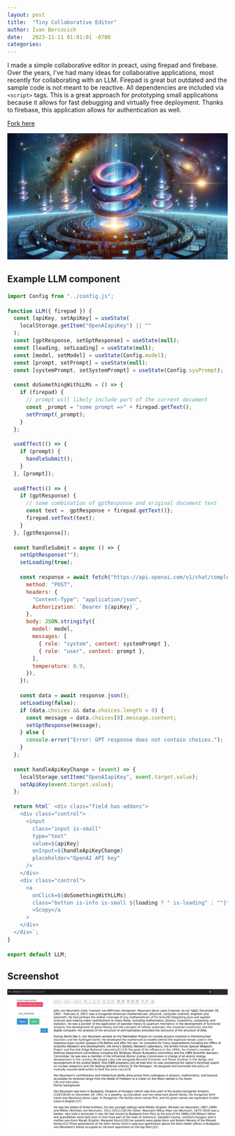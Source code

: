 ```yaml
---
layout: post
title:  "Tiny Collaborative Editor"
author: Ivan Bercovich
date:   2023-11-11 01:01:01 -0700
categories:
---
```


I made a simple collaborative editor in preact, using firepad and firebase. Over the years, I've had many ideas for collaborative applications, most recently for collaborating with an LLM. Firepad is great but outdated and the sample code is not meant to be reactive. All dependencies are included via `<script>` tags. This is a great approach for prototyping small applications because it allows for fast debugging and virtually free deployment. Thanks to firebase, this application allows for authentication as well. 

[Fork here](https://github.com/ibercovich/firepad-preact) 

![](/assets/tiny-collaborative-editor.webp)

## Example LLM component

```javascript
import Config from "../config.js";

function LLM({ firepad }) {
  const [apiKey, setApiKey] = useState(
    localStorage.getItem("OpenAIapiKey") || ""
  );
  const [gptResponse, setGptResponse] = useState(null);
  const [loading, setLoading] = useState(null);
  const [model, setModel] = useState(Config.model);
  const [prompt, setPrompt] = useState(null);
  const [systemPrompt, setSystemPrompt] = useState(Config.sysPrompt);

  const doSomethingWithLLMs = () => {
    if (firepad) {
      // prompt will likely include part of the current document
      const _prompt = "some prompt =>" + firepad.getText();
      setPrompt(_prompt);
    }
  };

  useEffect(() => {
    if (prompt) {
      handleSubmit();
    }
  }, [prompt]);

  useEffect(() => {
    if (gptResponse) {
      // some combination of gptResponse and original document text
      const text =  gptResponse + firepad.getText()};
      firepad.setText(text);
    }
  }, [gptResponse]);

  const handleSubmit = async () => {
    setGptResponse("");
    setLoading(true);

    const response = await fetch("https://api.openai.com/v1/chat/completions", {
      method: "POST",
      headers: {
        "Content-Type": "application/json",
        Authorization: `Bearer ${apiKey}`,
      },
      body: JSON.stringify({
        model: model,
        messages: [
          { role: "system", content: systemPrompt },
          { role: "user", content: prompt },
        ],
        temperature: 0.9,
      }),
    });

    const data = await response.json();
    setLoading(false);
    if (data.choices && data.choices.length > 0) {
      const message = data.choices[0].message.content;
      setGptResponse(message);
    } else {
      console.error("Error: GPT response does not contain choices.");
    }
  };

  const handleApiKeyChange = (event) => {
    localStorage.setItem("OpenAIapiKey", event.target.value);
    setApiKey(event.target.value);
  };

  return html` <div class="field has-addons">
    <div class="control">
      <input
        class="input is-small"
        type="text"
        value=${apiKey}
        onInput=${handleApiKeyChange}
        placeholder="OpenAI API key"
      />
    </div>
    <div class="control">
      <a
        onClick=${doSomethingWithLLMs}
        class="button is-info is-small ${loading ? " is-loading" : ""}"
        >Scopy</a
      >
    </div>
  </div>`;
}

export default LLM;
```

## Screenshot

![](/assets/tiny-collaborative-editor-screenshot.png)